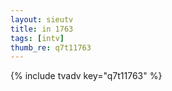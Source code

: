 ```yaml
--- 
layout: sieutv
title: in 1763
tags: [intv]
thumb_re: q7t11763
---
```

{% include tvadv key="q7t11763" %} 
